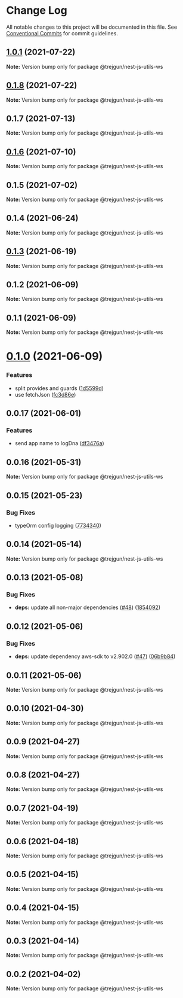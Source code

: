 # Change Log

All notable changes to this project will be documented in this file.
See [Conventional Commits](https://conventionalcommits.org) for commit guidelines.

## [1.0.1](https://github.com/trejgun/common-packages/compare/@trejgun/nest-js-utils-ws@0.1.8...@trejgun/nest-js-utils-ws@1.0.1) (2021-07-22)

**Note:** Version bump only for package @trejgun/nest-js-utils-ws





## [0.1.8](https://github.com/trejgun/common-packages/compare/@trejgun/nest-js-utils-ws@0.1.7...@trejgun/nest-js-utils-ws@0.1.8) (2021-07-22)

**Note:** Version bump only for package @trejgun/nest-js-utils-ws





## 0.1.7 (2021-07-13)

**Note:** Version bump only for package @trejgun/nest-js-utils-ws





## [0.1.6](https://github.com/trejgun/common-packages/compare/@trejgun/nest-js-utils-ws@0.1.5...@trejgun/nest-js-utils-ws@0.1.6) (2021-07-10)

**Note:** Version bump only for package @trejgun/nest-js-utils-ws





## 0.1.5 (2021-07-02)

**Note:** Version bump only for package @trejgun/nest-js-utils-ws





## 0.1.4 (2021-06-24)

**Note:** Version bump only for package @trejgun/nest-js-utils-ws





## [0.1.3](https://github.com/trejgun/common-packages/compare/@trejgun/nest-js-utils-ws@0.1.2...@trejgun/nest-js-utils-ws@0.1.3) (2021-06-19)

**Note:** Version bump only for package @trejgun/nest-js-utils-ws





## 0.1.2 (2021-06-09)

**Note:** Version bump only for package @trejgun/nest-js-utils-ws





## 0.1.1 (2021-06-09)

**Note:** Version bump only for package @trejgun/nest-js-utils-ws





# [0.1.0](https://github.com/trejgun/common-packages/compare/@trejgun/nest-js-utils-ws@0.0.17...@trejgun/nest-js-utils-ws@0.1.0) (2021-06-09)


### Features

* split provides and guards ([1d5599d](https://github.com/trejgun/common-packages/commit/1d5599dfd2239256b6169db381f03de2931d1256))
* use fetchJson ([fc3d86e](https://github.com/trejgun/common-packages/commit/fc3d86e0a27e2cf4387d8706222abae24bde9b16))





## 0.0.17 (2021-06-01)


### Features

* send app name to logDna ([df3476a](https://github.com/trejgun/common-packages/commit/df3476a4a17098fdf80f99cf2400d114cd4e47ad))





## 0.0.16 (2021-05-31)

**Note:** Version bump only for package @trejgun/nest-js-utils-ws





## 0.0.15 (2021-05-23)


### Bug Fixes

* typeOrm config logging ([7734340](https://github.com/trejgun/common-packages/commit/77343402c7e0c63d3d19bfc55df29b961f68eaaa))





## 0.0.14 (2021-05-14)

**Note:** Version bump only for package @trejgun/nest-js-utils-ws





## 0.0.13 (2021-05-08)


### Bug Fixes

* **deps:** update all non-major dependencies ([#48](https://github.com/trejgun/common-packages/issues/48)) ([1854092](https://github.com/trejgun/common-packages/commit/1854092c4d51e9ec43aa1d75bb43037c21b11630))





## 0.0.12 (2021-05-06)


### Bug Fixes

* **deps:** update dependency aws-sdk to v2.902.0 ([#47](https://github.com/trejgun/common-packages/issues/47)) ([06b9b84](https://github.com/trejgun/common-packages/commit/06b9b845709c6eb67b7e04277f86ecb9bf19fc73))





## 0.0.11 (2021-05-06)

**Note:** Version bump only for package @trejgun/nest-js-utils-ws





## 0.0.10 (2021-04-30)

**Note:** Version bump only for package @trejgun/nest-js-utils-ws





## 0.0.9 (2021-04-27)

**Note:** Version bump only for package @trejgun/nest-js-utils-ws





## 0.0.8 (2021-04-27)

**Note:** Version bump only for package @trejgun/nest-js-utils-ws





## 0.0.7 (2021-04-19)

**Note:** Version bump only for package @trejgun/nest-js-utils-ws





## 0.0.6 (2021-04-18)

**Note:** Version bump only for package @trejgun/nest-js-utils-ws





## 0.0.5 (2021-04-15)

**Note:** Version bump only for package @trejgun/nest-js-utils-ws





## 0.0.4 (2021-04-15)

**Note:** Version bump only for package @trejgun/nest-js-utils-ws





## 0.0.3 (2021-04-14)

**Note:** Version bump only for package @trejgun/nest-js-utils-ws





## 0.0.2 (2021-04-02)

**Note:** Version bump only for package @trejgun/nest-js-utils-ws
